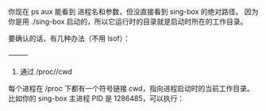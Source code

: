你现在 ps aux 能看到 进程名和参数，但没直接看到 sing-box 的绝对路径。
因为你是用 ./sing-box 启动的，所以它运行时的目录就是启动时所在的工作目录。

要确认的话，有几种办法（不用 lsof）：

⸻

1. 通过 /proc/<pid>/cwd

每个进程在 /proc 下都有一个符号链接 cwd，指向进程启动时的当前工作目录。
比如你的 sing-box 主进程 PID 是 1286485，可以执行：